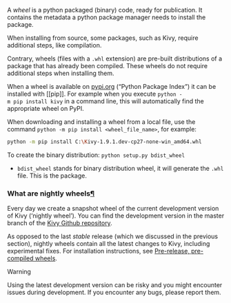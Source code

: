 A *wheel* is a python packaged (binary) code, ready for publication. It contains the metadata a python package manager needs to install the package.

When installing from source, some packages, such as Kivy, require additional steps, like compilation.

Contrary, wheels (files with a `.whl` extension) are pre-built distributions of a package that has already been compiled. These wheels do not require additional steps when installing them.

When a wheel is available on [pypi.org](https://pypi.python.org/pypi) (“Python Package Index”) it can be installed with [[pip]]. For example when you execute `python -m pip install kivy` in a command line, this will automatically find the appropriate wheel on PyPI.

When downloading and installing a wheel from a local file, use the command `python -m pip install <wheel_file_name>`, for example:
```sh
python -m pip install C:\Kivy-1.9.1.dev-cp27-none-win_amd64.whl
```


To create the binary distribution: `python setup.py bdist_wheel`
- `bdist_wheel` stands for binary distribution wheel, it will generate the `.whl` file. This is the package.
### What are nightly wheels[¶](https://kivy.org/doc/stable/gettingstarted/installation.html#what-are-nightly-wheels "Permalink to this heading")
Every day we create a snapshot wheel of the current development version of Kivy (‘nightly wheel’). You can find the development version in the master branch of the [Kivy Github repository](https://github.com/kivy/kivy).

As opposed to the last _stable_ release (which we discussed in the previous section), nightly wheels contain all the latest changes to Kivy, including experimental fixes. For installation instructions, see [Pre-release, pre-compiled wheels](https://kivy.org/doc/stable/gettingstarted/installation.html#kivy-nightly-install).

>[!Warning]
Using the latest development version can be risky and you might encounter issues during development. If you encounter any bugs, please report them.


